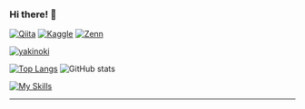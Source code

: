 ### Hi there! 👋

[![Qiita](https://img.shields.io/badge/Qiita-Link%20to%20Qiita-brightgreen?logo=qiita)](https://qiita.com/naoya_ok)
[![Kaggle](https://img.shields.io/badge/Kaggle-blue?logo=kaggle)](https://www.kaggle.com/yakinoki/code)
[![Zenn](https://img.shields.io/badge/Zenn-red?logo=Zenn)](https://zenn.dev/zaruta)

<p align="left">
  <a href="https://github.com/yakinoki/yakinoki/">
    <img src="https://komarev.com/ghpvc/?username=yakinoki" alt="yakinoki" />
  </a>
</p>


<!--
**yakinoki/yakinoki** is a ✨ _special_ ✨ repository because its `README.md` (this file) appears on your GitHub profile.

Here are some ideas to get you started:

- 🔭 I’m currently working on ...
- 🌱 I’m currently learning ...
- 👯 I’m looking to collaborate on ...
- 🤔 I’m looking for help with ...
- 💬 Ask me about ...
- 📫 How to reach me: ...
- 😄 Pronouns: ...
- ⚡ Fun fact: ...
-->


[![Top Langs](https://github-readme-stats.vercel.app/api/top-langs/?username=yakinoki&layout=compact&theme=onedark)](https://github-readme-stats.vercel.app/api?username=yakinoki)
![GitHub stats](https://github-readme-stats.vercel.app/api?username=yakinoki&theme=gruvbox_light&show_icons=true)




[![My Skills](https://skillicons.dev/icons?i=aws,azure,gcp,react,python,ts,github&theme=light)](https://skillicons.dev)

---

